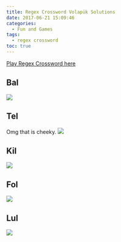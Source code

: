 ```yaml
---
title: Regex Crossword Volapük Solutions
date: 2017-06-21 15:09:46
categories:
  - Fun and Games
tags:
  - regex crossword
toc: true
---
```


[Play Regex Crossword here](https://www.regexcrossword.com)

<!--more-->

## Bal
![](/images/regex/vola1.JPG)

## Tel
Omg that is cheeky.
![](/images/regex/vola2.JPG)

## Kil
![](/images/regex/vola3.JPG)

## Fol
![](/images/regex/vola4.JPG)

## Lul
![](/images/regex/vola5.JPG)
